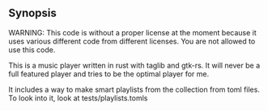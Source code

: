 ## Synopsis
WARNING: This code is without a proper license at the moment because it uses various different code from different licenses. You are not allowed to use this code.

This is a music player written in rust with taglib and gtk-rs. It will never be a full featured player and tries to be the optimal player for me.

It includes a way to make smart playlists from the collection from toml files. To look into it, look at tests/playlists.tomls